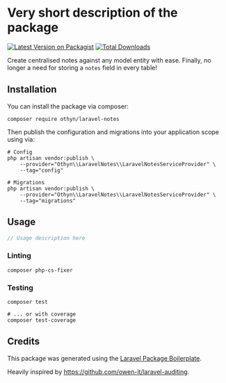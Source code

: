 # Very short description of the package

[![Latest Version on Packagist](https://img.shields.io/packagist/v/othyn/laravel-notes.svg?style=flat-square)](https://packagist.org/packages/othyn/laravel-notes)
[![Total Downloads](https://img.shields.io/packagist/dt/othyn/laravel-notes.svg?style=flat-square)](https://packagist.org/packages/othyn/laravel-notes)

Create centralised notes against any model entity with ease. Finally, no longer a need for storing a `notes` field in
every table!

## Installation

You can install the package via composer:

```shell
composer require othyn/laravel-notes
```

Then publish the configuration and migrations into your application scope using via:

```shell
# Config
php artisan vendor:publish \
    --provider="Othyn\\LaravelNotes\\LaravelNotesServiceProvider" \
    --tag="config"

# Migrations
php artisan vendor:publish \
    --provider="Othyn\\LaravelNotes\\LaravelNotesServiceProvider" \
    --tag="migrations"
```

## Usage

```php
// Usage description here
```

### Linting

```shell
composer php-cs-fixer
```

### Testing

```shell
composer test

# ... or with coverage
composer test-coverage
```

## Credits

This package was generated using the [Laravel Package Boilerplate](https://laravelpackageboilerplate.com).

Heavily inspired by https://github.com/owen-it/laravel-auditing.

